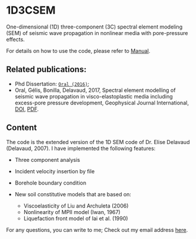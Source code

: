 # 1D3CSEM
One-dimensional (1D) three-component (3C) spectral element modeling (SEM) of seismic wave propagation in nonlinear media with pore-pressure effects. 

For details on how to use the code, please refer to [Manual](https://github.com/elifo/1D3CSEM/blob/master/1D3CSEM_VERIF_TEMIZLE/MANUAL/manual.pdf).


## Related publications: 
* Phd Dissertation: [`Oral (2016)`](https://tel.archives-ouvertes.fr/tel-01562279);
* Oral, Gélis, Bonilla, Delavaud, 2017, Spectral element modelling of seismic wave
propagation in visco-elastoplastic media including excess-pore pressure development,
Geophysical Journal International, [DOI](https://doi.org/10.1093/gji/ggx375), [PDF](https://eartharxiv.org/repository/view/1953/).


## Content
The code is the extended version of the 1D SEM code of Dr. Elise Delavaud (Delavaud, 2007). I have implemented the following features:
* Three component analysis
* Incident velocity insertion by file
* Borehole boundary condition 
* New soil constitutive models that are based on:

    * Viscoelasticity of Liu and Archuleta (2006)
    * Nonlinearity of MPII model (Iwan, 1967)
    * Liquefaction front model of Iai et al. (1990)

For any questions, you can write to me; Check out my email address [here](https://elifo.github.io).
